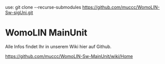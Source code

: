 use: git clone --recurse-submodules https://github.com/muccc/WomoLIN-Sw-sigUni.git

# WomoLIN MainUnit

Alle Infos findet Ihr in unserem Wiki hier auf Github. 

https://github.com/muccc/WomoLIN-Sw-MainUnit/wiki/Home
